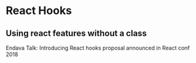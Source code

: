 # React Hooks 
## Using react features without a class

Endava Talk:
Introducing React hooks proposal announced in React conf 2018

